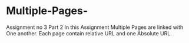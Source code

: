 # Multiple-Pages-
Assignment no 3 Part 2 
In this Assignment Multiple Pages are linked with One another. Each page contain relative URL and  one Absolute URL.
